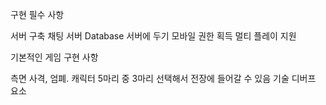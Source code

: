 구현 필수 사항

서버 구축
채팅 서버
Database 서버에 두기
모바일 권한 획득
멀티 플레이 지원


기본적인 게임 구현 사항

측면 사격, 엄폐.
캐릭터 5마리 중 3마리 선택해서 전장에 들어갈 수 있음
기술
디버프 요소
